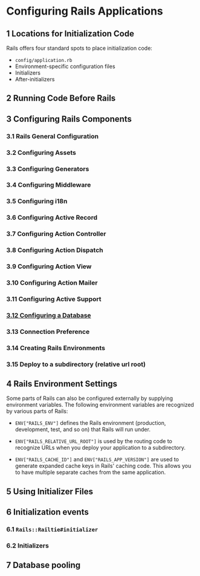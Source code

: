 # Configuring Rails Applications

## 1 Locations for Initialization Code

Rails offers four standard spots to place initialization code:

* `config/application.rb`
* Environment-specific configuration files
* Initializers
* After-initializers

## 2 Running Code Before Rails

## 3 Configuring Rails Components

### 3.1 Rails General Configuration

### 3.2 Configuring Assets

### 3.3 Configuring Generators

### 3.4 Configuring Middleware

### 3.5 Configuring i18n

### 3.6 Configuring Active Record

### 3.7 Configuring Action Controller

### 3.8 Configuring Action Dispatch

### 3.9 Configuring Action View

### 3.10 Configuring Action Mailer

### 3.11 Configuring Active Support

### [3.12 Configuring a Database][database]

[database]: http://guides.rubyonrails.org/configuring.html#configuring-a-database

### 3.13 Connection Preference

### 3.14 Creating Rails Environments

### 3.15 Deploy to a subdirectory (relative url root)

## 4 Rails Environment Settings

Some parts of Rails can also be configured externally by supplying environment
variables. The following environment variables are recognized by various parts
of Rails:

* `ENV["RAILS_ENV"]` defines the Rails environment (production, development,
   test, and so on) that Rails will run under.

* `ENV["RAILS_RELATIVE_URL_ROOT"]` is used by the routing code to recognize URLs
   when you deploy your application to a subdirectory.

* `ENV["RAILS_CACHE_ID"]` and `ENV["RAILS_APP_VERSION"]` are used to generate
   expanded cache keys in Rails' caching code. This allows you to have multiple
   separate caches from the same application.

## 5 Using Initializer Files

## 6 Initialization events

### 6.1 `Rails::Railtie#initializer`

### 6.2 Initializers

## 7 Database pooling

